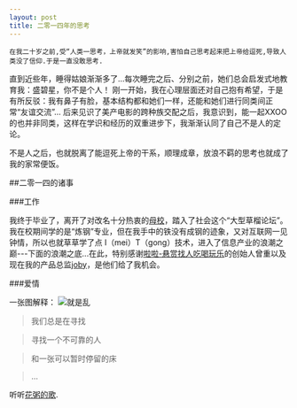 ```yaml
---
layout: post
title: 二零一四年的思考
---
```


    在我二十岁之前,受“人类一思考，上帝就发笑”的影响,害怕自己思考起来把上帝给逗死,导致人类没了信仰.于是一直没敢思考.

<!-- more -->


直到近些年，睡得姑娘渐渐多了...每次睡完之后、分别之前，她们总会启发式地教育我：盛碧星，你不是个人！
刚一开始，我在心理层面还对自己抱有希望，于是有所反驳：我有鼻子有脸，基本结构都和她们一样，还能和她们进行同类间正常“友谊交流”...
后来见识了美产电影的跨种族交配之后，我意识到，能一起XXOO的也并非同类，这样在学识和经历的双重进步下，我渐渐认同了自己不是人的定论。

不是人之后，也就脱离了能逗死上帝的干系，顺理成章，放浪不羁的思考也就成了我的家常便饭。

##二零一四的诸事

###工作

我终于毕业了，离开了对改名十分热衷的[母校](http://www.hrbeu.edu.cn/)，踏入了社会这个“大型草榴论坛”。我在校期间学的是“炼钢”专业，但在我手中的铁没有成钢的迹象，又对互联网一见钟情，所以也就草草学了点 I（mei）T（gong）技术，进入了信息产业的浪潮之巅---下面的浪潮之底...在此，特别感谢[啦啦-悬赏找人吃喝玩乐](https://itunes.apple.com/cn/app/id636450145?mt=8)的创始人曾重以及现在我的产品总监[joby](http://joby.cc)，是他们给了我机会。

###爱情

一张图解释：
![就是乱](http://intorice.qiniudn.com/bd3eb13533fa828bdf569f5bfd1f4134970a5a14.jpg)



  > 我们总是在寻找

  > 寻找一个不可靠的人

  > 和一张可以暂时停留的床

  > ...


听听[花粥的歌](http://site.douban.com/huazhou/).